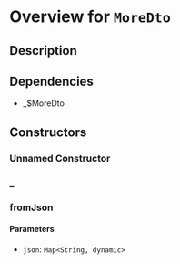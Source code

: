 # Overview for `MoreDto`

## Description



## Dependencies

- _$MoreDto

## Constructors

### Unnamed Constructor


### _


### fromJson


#### Parameters

- `json`: `Map<String, dynamic>`
